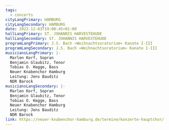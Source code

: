 ```yaml
---
tags:
  - concerts
cityLangPrimary: HAMBURG
cityLangSecondary: HAMBURG
date: 2022-12-03T19:00:45+01:00
hallLangPrimary: ST. JOHANNIS HARVESTEHUDE
hallLangSecondary: ST. JOHANNIS HARVESTEHUDE
programLangPrimary: J.S. Bach »Weihnachtsoratorium« Kanate I-III
programLangSecondary: J.S. Bach »Weihnachtsoratorium« Kanate I-III
musiciansLangPrimary: |-
  Marlen Korf, Sopran
  Benjamin Glaubitz, Tenor
  Tobias O. Hagge, Bass
  Neuer Knabenchor Hamburg
  Leitung: Jens Bauditz
  NDR Barock
musiciansLangSecondary: |-
  Marlen Korf, Sopran
  Benjamin Glaubitz, Tenor
  Tobias O. Hagge, Bass
  Neuer Knabenchor Hamburg
  Leitung: Jens Bauditz
  NDR Barock
link: https://neuer-knabenchor-hamburg.de/termine/konzerte-hauptchor/
---
```

